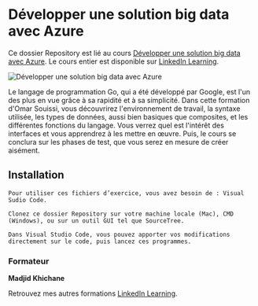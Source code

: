 # Développer une solution big data avec Azure

Ce dossier Repository est lié au cours [Développer une solution big data avec Azure][lil-course-url]. Le cours entier est disponible sur [LinkedIn Learning](https://www.linkedin.com/learning).

![Développer une solution big data avec Azure][lil-thumbnail-url] 

Le langage de programmation Go, qui a été développé par Google, est l'un des plus en vue grâce à sa rapidité et à sa simplicité. Dans cette formation d'Omar Souissi, vous découvrirez l'environnement de travail, la syntaxe utilisée, les types de données, aussi bien basiques que composites, et les différentes fonctions du langage. Vous verrez quel est l'intérêt des interfaces et vous apprendrez à les mettre en œuvre. Puis, le cours se conclura sur les phases de test, que vous serez en mesure de créer aisément.

## Installation

    Pour utiliser ces fichiers d’exercice, vous avez besoin de : Visual Sudio Code.
    
    Clonez ce dossier Repository sur votre machine locale (Mac), CMD (Windows), ou sur un outil GUI tel que SourceTree. 
    
    Dans Visual Studio Code, vous pouvez apporter vos modifications directement sur le code, puis lancez ces programmes.

### Formateur

**Madjid Khichane** 

Retrouvez mes autres formations [LinkedIn Learning][lil-URL-trainer].

[lil-course-url]: https://
[lil-thumbnail-url]: https://
[lil-URL-trainer]: https://www.linkedin.com/in/madjid-khichane
